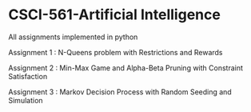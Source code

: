# CSCI-561-Artificial Intelligence

All assignments implemented in python

Assignment 1 : N-Queens problem with Restrictions and Rewards

Assignment 2 : Min-Max Game and Alpha-Beta Pruning with Constraint Satisfaction

Assignment 3 : Markov Decision Process with Random Seeding and Simulation
